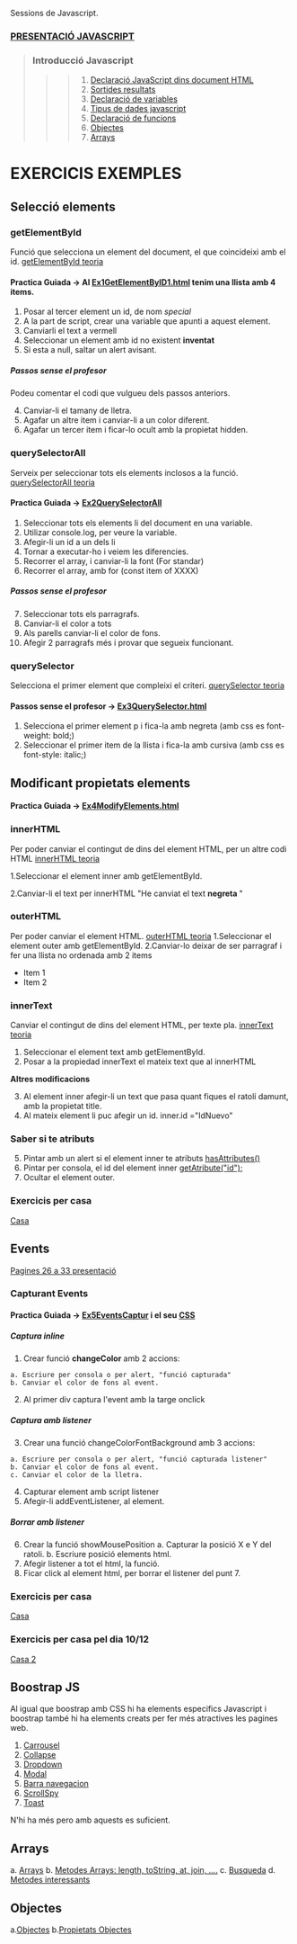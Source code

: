 Sessions de Javascript.

### [PRESENTACIÓ JAVASCRIPT](https://docs.google.com/presentation/d/1RytX2_Asf3xn5Le2XBzWdX69Wx8ZuiWNhfrWFZqh5n4/edit?usp=sharing)


> ### Introducció Javascript
> >  > 1. [Declaració JavaScript dins document HTML](https://www.w3schools.com/js/js_whereto.asp)
> >  > 2. [Sortides resultats](https://www.w3schools.com/js/js_output.asp)
> >  > 3. [Declaració de variables](https://www.w3schools.com/js/js_statements.asp)
> >  > 4. [Tipus de dades javascript](https://www.w3schools.com/js/js_datatypes.asp)
> >  > 5. [Declaració de funcions](https://www.w3schools.com/js/js_functions.asp)
> >  > 6. [Objectes](https://www.w3schools.com/js/js_objects.asp)
> >  > 7. [Arrays](https://www.w3schools.com/js/js_arrays.asp)

# EXERCICIS EXEMPLES

## Selecció elements

### getElementById

Funció que selecciona un element del document, el que coincideixi amb el id. [getElementById teoria](https://www.w3schools.com/jsref/met_document_getelementbyid.asp)
#### Practica Guiada -> Al [Ex1GetElementByID1.html](https://github.com/mikibardaji/M0373/blob/main/js/Ex1GetElementByID1.html) tenim una llista amb 4 items.
  1. Posar al tercer element un id, de nom *special*
  2. A la part de script, crear una variable que apunti a aquest element.
  3. Canviarli el text a vermell
  4. Seleccionar un element amb id no existent **inventat**
  5. Si esta a null, saltar un alert avisant.
##### Passos sense el profesor 
Podeu comentar el codi que vulgueu dels passos anteriors.

  4. Canviar-li el tamany de lletra.
  5. Agafar un altre item i canviar-li a un color diferent.
  6. Agafar un tercer item i ficar-lo ocult amb la propietat hidden.

### querySelectorAll

Serveix per seleccionar tots els elements inclosos a la funció. [querySelectorAll teoria](https://www.w3schools.com/jsref/met_document_queryselectorall.asp)

#### Practica Guiada -> [Ex2QuerySelectorAll](https://github.com/mikibardaji/M0373/blob/main/js/Ex2QuerySelector.html)
  1. Seleccionar tots els elements li del document en una variable.
  2. Utilizar console.log, per veure la variable.
  3. Afegir-li un id a un dels li
  4. Tornar a executar-ho i veiem les diferencies.
  5. Recorrer el array, i canviar-li la font (For standar)
  6. Recorrer el array, amb for (const item of XXXX)
##### Passos sense el profesor 
  7. Seleccionar tots els parragrafs.
  8. Canviar-li el color a tots
  9. Als parells canviar-li el color de fons.
  10. Afegir 2 parragrafs més i provar que segueix funcionant.

### querySelector

Selecciona el primer element que compleixi el criteri. [querySelector teoria](https://www.w3schools.com/jsref/met_document_queryselector.asp)

#### Passos sense el profesor -> [Ex3QuerySelector.html](https://github.com/mikibardaji/M0373/blob/main/js/Ex3QuerySelector.html)

  1. Selecciona el primer element p i fica-la amb negreta (amb css es font-weight: bold;)
  2. Seleccionar el primer item de la llista i fica-la amb cursiva (amb css es font-style: italic;)

## Modificant propietats elements

#### Practica Guiada -> [Ex4ModifyElements.html](https://github.com/mikibardaji/M0373/blob/main/js/Ex4ModifyElements.html)

### innerHTML

Per poder canviar  el contingut de dins del element HTML, per un altre codi HTML  [innerHTML teoria](https://www.w3schools.com/jsref/prop_html_innerhtml.asp)

  1.Seleccionar el element inner amb getElementById.

  2.Canviar-li el text per innerHTML "He canviat el text <b> negreta </b> "

### outerHTML
Per poder canviar  el element HTML. [outerHTML teoria](https://www.w3schools.com/jsref/prop_html_outerhtml.asp)
  1.Seleccionar el element outer amb getElementById.
  2.Canviar-lo deixar de ser parragraf i fer una llista no ordenada amb 2 items
      <ul><li>Item 1</li><li>Item 2</li></ul>

### innerText
Canviar el contingut de dins del element HTML, per texte pla. [innerText teoria](https://www.w3schools.com/jsref/prop_node_innertext.asp)
  1. Seleccionar el element text amb getElementById.
  2. Posar a la propiedad innerText el mateix text que al innerHTML

**Altres modificacions**

  3. Al element inner afegir-li un text que pasa quant fiques el ratolí damunt, amb la propietat title.
  4. Al mateix element li puc afegir un id. inner.id ="IdNuevo"

### Saber si te atributs
  5. Pintar amb un alert si el element inner te atributs [hasAttributes()](https://www.w3schools.com/jsref/met_node_hasattributes.asp) 
  6. Pintar per consola, el id del element inner [getAtribute("id");](https://www.w3schools.com/jsref/met_element_getattribute.asp)
  7. Ocultar el element outer.


### Exercicis per casa

[Casa](https://docs.google.com/document/d/1lQx2n_pvOcQEtJ_pA2IESeS1O0paxFsIs6TCocuJogE/edit?usp=sharing)


## Events

[Pagines 26 a 33 presentació](https://docs.google.com/presentation/d/1RytX2_Asf3xn5Le2XBzWdX69Wx8ZuiWNhfrWFZqh5n4/edit?usp=sharing) 

### Capturant Events

#### Practica Guiada -> [Ex5EventsCaptur](https://github.com/mikibardaji/M0373/blob/main/js/Ex5EventsCaptur.html) i el seu [CSS](https://github.com/mikibardaji/M0373/blob/main/js/ExEventsCaptur.css)

##### Captura inline
  1. Crear funció **changeColor** amb 2 accions:

    a. Escriure per consola o per alert, "funció capturada"
    b. Canviar el color de fons al event.
  2. Al primer div captura l'event amb la targe onclick

##### Captura amb listener
  3. Crear una funció changeColorFontBackground amb 3 accions:

    a. Escriure per consola o per alert, "funció capturada listener"
    b. Canviar el color de fons al event.
    c. Canviar el color de la lletra.
  4. Capturar element amb script listener
  5. Afegir-li addEventListener, al element.

##### Borrar amb listener
  6. Crear la funció showMousePosition
     a. Capturar la posició X e Y del ratoli.
     b. Escriure posició elements html.
  7. Afegir listener a tot el html, la funció.
  8. Ficar click al element html, per borrar el listener del punt 7.

### Exercicis per casa

[Casa](https://docs.google.com/document/d/1KGqJ8hJJLwAn_us4zwjj7JDDqCQfRVSAnfj0j30bmUo/edit?usp=sharing)

### Exercicis per casa pel dia 10/12

[Casa 2](https://docs.google.com/document/d/1zWer2HqNvR0rzVO0keIpHjfrm2vkIC1j3IQ2CroORM8/edit?usp=sharing)

## Boostrap JS

Al igual que boostrap amb CSS hi ha elements especifics Javascript i boostrap també hi ha elements creats per fer més atractives les pagines web.

  1. [Carrousel](https://getbootstrap.com/docs/5.3/components/carousel/)
  2. [Collapse](https://getbootstrap.com/docs/5.3/components/collapse/)
  3. [Dropdown](https://getbootstrap.com/docs/5.3/components/dropdowns/)
  4. [Modal](https://getbootstrap.com/docs/5.3/components/modal/)
  5. [Barra navegacion](https://getbootstrap.com/docs/5.3/components/navbar/)
  6. [ScrollSpy](https://getbootstrap.com/docs/5.3/components/scrollspy/)
  7. [Toast](https://getbootstrap.com/docs/5.3/components/toasts/)

N'hi ha més pero amb aquests es suficient.

## Arrays

  a. [Arrays](https://www.w3schools.com/js/js_arrays.asp)
  b. [Metodes Arrays: length, toString, at, join, ....](https://www.w3schools.com/js/js_array_methods.asp)
  c. [Busqueda](https://www.w3schools.com/js/js_array_search.asp)
  d. [Metodes interessants](https://dev.to/gastondanielsen/25-metodos-de-arrays-en-javascript-que-todo-desarrollador-debe-conocer-4a2d)

## Objectes

  a.[Objectes](https://www.w3schools.com/js/js_objects.asp)
  b.[Propietats Objectes](https://www.w3schools.com/js/js_object_property.asp)
